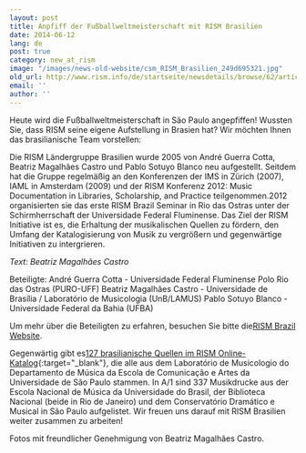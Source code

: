 ```yaml
---
layout: post
title: Anpfiff der Fußballweltmeisterschaft mit RISM Brasilien
date: 2014-06-12
lang: de
post: true
category: new_at_rism
image: "/images/news-old-website/csm_RISM_Brasilien_249d695321.jpg"
old_url: http://www.rism.info/de/startseite/newsdetails/browse/62/article/64/world-cup-kickoff-with-rism-brazil.html
email: ''
author: ''
---
```


Heute wird die Fußballweltmeisterschaft in São Paulo angepfiffen! Wussten Sie, dass RISM seine eigene Aufstellung in Brasien hat? Wir möchten Ihnen das brasilianische Team vorstellen:


Die RISM Ländergruppe Brasilien wurde 2005 von André Guerra Cotta, Beatriz Magalhães Castro und Pablo Sotuyo Blanco neu aufgestellt. Seitdem hat die Gruppe regelmäßig an den Konferenzen der IMS in Zürich (2007), IAML in Amsterdam (2009) und der RISM Konferenz 2012: Music Documentation in Libraries, Scholarship, and Practice teilgenommen.2012 organisierten sie das erste RISM Brazil Seminar in Rio das Ostras unter der Schirmherrschaft der Universidade Federal Fluminense. Das Ziel der RISM Initiative ist es, die Erhaltung der musikalischen Quellen zu fördern, den Umfang der Katalogisierung von Musik zu vergrößern und gegenwärtige Initiativen zu intergrieren.

_Text: Beatriz Magalhães Castro_

Beteiligte:
André Guerra Cotta - Universidade Federal Fluminense Polo Rio das Ostras (PURO-UFF)
Beatriz Magalhães Castro - Universidade de Brasília / Laboratório de Musicologia (UnB/LAMUS)
Pablo Sotuyo Blanco - Universidade Federal da Bahia (UFBA)

Um mehr über die Beteiligten zu erfahren, besuchen Sie bitte die[RISM Brazil Website](/de/workgroups/brazil-universities-of-bahia-brasilia-campinas-minas-gerais/contributors.html).


Gegenwärtig gibt es[127 brasilianische Quellen im RISM Online-Katalog](https://opac.rism.info/metaopac/search.do?methodToCall=submitButtonCall&methodToCallParameter=submitSearch&refine=false&submitButtonCall_submitSearch=Search&searchCategories%5B0%5D=6012&searchString%5B0%5D=BR-*&combinationOperator%5B1%5D=AND&searchCategories%5B1%5D=200&searchString%5B1%5D=&combinationOperator%5B2%5D=AND&searchCategories%5B2%5D=100&searchString%5B2%5D=&combinationOperator%5B3%5D=AND&searchCategories%5B3%5D=6015&searchString%5B3%5D=&searchRestrictionValue1%5B0%5D=&searchRestrictionID%5B0%5D=14&searchRestrictionValue1%5B1%5D=&searchRestrictionID%5B1%5D=13){:target="_blank"}, die alle aus dem Laboratório de Musicologio do Departamento de Música da Escola de Comunicação e Artes da Universidade de São Paulo stammen. In A/1 sind 337 Musikdrucke aus der Escola Nacional de Música da Universidade do Brasil, der Biblioteca Nacional (beide in Rio de Janeiro) und dem Conservatório Dramático e Musical in São Paulo aufgelistet. Wir freuen uns darauf mit RISM Brasilien weiter zusammen zu arbeiten!

Fotos mit freundlicher Genehmigung von Beatriz Magalhães Castro.